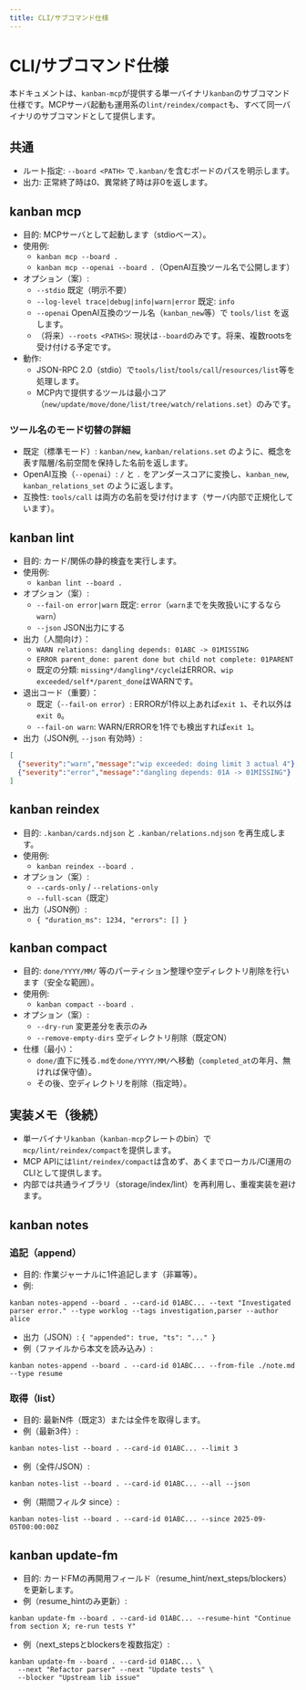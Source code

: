 ```yaml
---
title: CLI/サブコマンド仕様
---
```


# CLI/サブコマンド仕様

本ドキュメントは、`kanban-mcp`が提供する単一バイナリ`kanban`のサブコマンド仕様です。MCPサーバ起動も運用系の`lint/reindex/compact`も、すべて同一バイナリのサブコマンドとして提供します。

## 共通
- ルート指定: `--board <PATH>` で`.kanban/`を含むボードのパスを明示します。
- 出力: 正常終了時は0、異常終了時は非0を返します。

## kanban mcp
- 目的: MCPサーバとして起動します（stdioベース）。
- 使用例:
  - `kanban mcp --board .`
  - `kanban mcp --openai --board .`（OpenAI互換ツール名で公開します）
- オプション（案）:
  - `--stdio` 既定（明示不要）
  - `--log-level trace|debug|info|warn|error` 既定: `info`
  - `--openai` OpenAI互換のツール名（`kanban_new`等）で `tools/list` を返します。
  - （将来）`--roots <PATHS>`: 現状は`--board`のみです。将来、複数rootsを受け付ける予定です。
- 動作:
  - JSON-RPC 2.0（stdio）で`tools/list`/`tools/call`/`resources/list`等を処理します。
  - MCP内で提供するツールは最小コア（`new/update/move/done/list/tree/watch/relations.set`）のみです。

### ツール名のモード切替の詳細
- 既定（標準モード）: `kanban/new`, `kanban/relations.set` のように、概念を表す階層/名前空間を保持した名前を返します。
- OpenAI互換（`--openai`）: `/` と `.` をアンダースコアに変換し、`kanban_new`, `kanban_relations_set` のように返します。
- 互換性: `tools/call` は両方の名前を受け付けます（サーバ内部で正規化しています）。

## kanban lint
- 目的: カード/関係の静的検査を実行します。
- 使用例:
  - `kanban lint --board .`
- オプション（案）:
  - `--fail-on error|warn` 既定: `error`（`warn`までを失敗扱いにするなら`warn`）
  - `--json` JSON出力にする
- 出力（人間向け）：
  - `WARN relations: dangling depends: 01ABC -> 01MISSING`
  - `ERROR parent_done: parent done but child not complete: 01PARENT`
  - 既定の分類: `missing*/dangling*/cycle`はERROR、`wip exceeded/self*/parent_done`はWARNです。
 - 退出コード（重要）：
   - 既定（`--fail-on error`）: ERRORが1件以上あれば`exit 1`、それ以外は`exit 0`。
   - `--fail-on warn`: WARN/ERRORを1件でも検出すれば`exit 1`。
 - 出力（JSON例, `--json` 有効時）:
```json
[
  {"severity":"warn","message":"wip exceeded: doing limit 3 actual 4"},
  {"severity":"error","message":"dangling depends: 01A -> 01MISSING"}
]
```

## kanban reindex
- 目的: `.kanban/cards.ndjson` と `.kanban/relations.ndjson` を再生成します。
- 使用例:
  - `kanban reindex --board .`
- オプション（案）:
  - `--cards-only` / `--relations-only`
  - `--full-scan`（既定）
- 出力（JSON例）:
  - `{ "duration_ms": 1234, "errors": [] }`

## kanban compact
- 目的: `done/YYYY/MM/` 等のパーティション整理や空ディレクトリ削除を行います（安全な範囲）。
- 使用例:
  - `kanban compact --board .`
- オプション（案）:
  - `--dry-run` 変更差分を表示のみ
  - `--remove-empty-dirs` 空ディレクトリ削除（既定ON）
- 仕様（最小）：
  - `done/`直下に残る`.md`を`done/YYYY/MM/`へ移動（`completed_at`の年月、無ければ保守値）。
  - その後、空ディレクトリを削除（指定時）。

## 実装メモ（後続）
- 単一バイナリ`kanban`（`kanban-mcp`クレートのbin）で`mcp/lint/reindex/compact`を提供します。
- MCP APIには`lint/reindex/compact`は含めず、あくまでローカル/CI運用のCLIとして提供します。
- 内部では共通ライブラリ（storage/index/lint）を再利用し、重複実装を避けます。

## kanban notes

### 追記（append）
- 目的: 作業ジャーナルに1件追記します（非冪等）。
- 例:
```
kanban notes-append --board . --card-id 01ABC... --text "Investigated parser error." --type worklog --tags investigation,parser --author alice
```
- 出力（JSON）: `{ "appended": true, "ts": "..." }`
 - 例（ファイルから本文を読み込み）:
```
kanban notes-append --board . --card-id 01ABC... --from-file ./note.md --type resume
```

### 取得（list）
- 目的: 最新N件（既定3）または全件を取得します。
- 例（最新3件）:
```
kanban notes-list --board . --card-id 01ABC... --limit 3
```
- 例（全件/JSON）:
```
kanban notes-list --board . --card-id 01ABC... --all --json
```
- 例（期間フィルタ since）:
```
kanban notes-list --board . --card-id 01ABC... --since 2025-09-05T00:00:00Z
```

## kanban update-fm
- 目的: カードFMの再開用フィールド（resume_hint/next_steps/blockers）を更新します。
- 例（resume_hintのみ更新）:
```
kanban update-fm --board . --card-id 01ABC... --resume-hint "Continue from section X; re-run tests Y"
```
- 例（next_stepsとblockersを複数指定）:
```
kanban update-fm --board . --card-id 01ABC... \
  --next "Refactor parser" --next "Update tests" \
  --blocker "Upstream lib issue"
```

